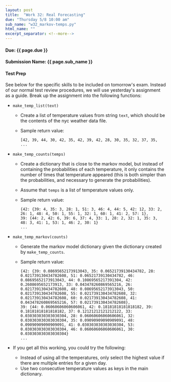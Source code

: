 ```yaml
---
layout: post
title:  "Work 32: Real Forecasting"
due: "Thursday 5/8 10:00 am"
sub_name: "w32_markov-temps.py"
html_name: ""
excerpt_separator: <!--more-->
---
```


#### Due: {{ page.due }}
#### Submission Name: {{ page.sub_name }}

#### Test Prep
See below for the specific skills to be included on tomorrow's exam. Instead of our normal test review procedures, we will use yesterday's assignment as a guide. Break up the assignment into the following functions:
- `make_temp_list(text)`
  - Create a list of temperature values from string `text`, which should be the contents of the nyc weather data file.
  - Sample return value:

    ```
    [42, 39, 44, 30, 42, 35, 42, 39, 42, 28, 30, 35, 32, 37, 35, ...
    ```
- `make_temp_counts(temps)`
  - Create a dictionary that is close to the markov model, but instead of containing the probabilities of each temperature, it only contains the number of times that temperature appeared (this is both simpler than the probabilities, and necessary to generate the probabilities).
  - Assume that `temps` is a list of temperature values only.
  - Sample return value:

    ```
    {42: {39: 4, 35: 3, 28: 1, 51: 3, 46: 4, 44: 5, 42: 12, 33: 2, 26: 1, 48: 4, 50: 1, 55: 1, 32: 1, 60: 1, 41: 2, 57: 1},
    39: {44: 2, 42: 6, 39: 6, 37: 4, 33: 1, 28: 2, 32: 1, 35: 3, 48: 3, 41: 1, 53: 1, 46: 2, 30: 1}
    ...
    ```

- `make_temp_markov(counts)`
  - Generate the markov model dictionary given the dictionary created by `make_temp_counts`.
  - Sample return value:

    ```
    {42: {39: 0.08695652173913043, 35: 0.06521739130434782, 28: 0.021739130434782608, 51: 0.06521739130434782, 46: 0.08695652173913043, 44: 0.10869565217391304, 42: 0.2608695652173913, 33: 0.043478260869565216, 26: 0.021739130434782608, 48: 0.08695652173913043, 50: 0.021739130434782608, 55: 0.021739130434782608, 32: 0.021739130434782608, 60: 0.021739130434782608, 41: 0.043478260869565216, 57: 0.021739130434782608},
    39: {44: 0.06060606060606061, 42: 0.18181818181818182, 39: 0.18181818181818182, 37: 0.12121212121212122, 33: 0.030303030303030304, 28: 0.06060606060606061, 32: 0.030303030303030304, 35: 0.09090909090909091, 48: 0.09090909090909091, 41: 0.030303030303030304, 53: 0.030303030303030304, 46: 0.06060606060606061, 30: 0.030303030303030304}
    ...
    ```

- If you get all this working, you could try the following:
  - Instead of using all the temperatures, only select the highest value if there are multiple entries for a given day.
  - Use two consecutive temperature values as keys in the main dictionary.
  
